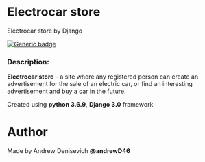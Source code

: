 # Electrocar store
Electrocar store by Django

[![Generic badge](https://img.shields.io/badge/status-ready-green.svg)](https://shields.io/)
### Description:
**Electrocar store** - a site where any registered person can create an advertisement for the sale of an electric car, or find an interesting advertisement and buy a car in the future.

Created using **python 3.6.9**, **Django 3.0** framework

# Author
Made by Andrew Denisevich **@andrewD46**
